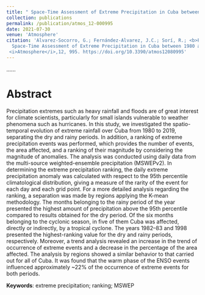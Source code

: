 ```yaml
---
title: " Space-Time Assessment of Extreme Precipitation in Cuba between 1980 and 2019 from Multi-Source Weighted-Ensemble Precipitation Dataset."
collection: publications
permalink: /publication/atmos_12-000995
date: 2021-07-30
venue: 'Atmosphere'
citation: 'Alvarez-Socorro, G.; Fernández-Alvarez, J.C.; Sorí, R.; <b>Pérez-Alarcón, A.</b>; Nieto, R.; Gimeno, L.(2021).
  Space-Time Assessment of Extreme Precipitation in Cuba between 1980 and 2019 from Multi-Source Weighted-Ensemble Precipitation Dataset.
 <i>Atmosphere</i>,12, 995. https://doi.org/10.3390/atmos12080995'
---
```

......  

# Abstract

 Precipitation extremes such as heavy rainfall and floods are of great interest for climate
scientists, particularly for small islands vulnerable to weather phenomena such as hurricanes. In
this study, we investigated the spatio-temporal evolution of extreme rainfall over Cuba from 1980
to 2019, separating the dry and rainy periods. In addition, a ranking of extreme precipitation events
was performed, which provides the number of events, the area affected, and a ranking of their magnitude by
considering the magnitude of anomalies. The analysis was conducted using daily data
from the multi-source weighted-ensemble precipitation (MSWEPv2). In determining the extreme
precipitation ranking, the daily extreme precipitation anomaly was calculated with respect to the
95th percentile climatological distribution, giving a measure of the rarity of the event for each day
and each grid point. For a more detailed analysis regarding the ranking, a separation was made by
regions applying the K-mean methodology. The months belonging to the rainy period of the year
presented the highest amount of precipitation above the 95th percentile compared to results obtained
for the dry period. Of the six months belonging to the cyclonic season, in five of them Cuba
was affected, directly or indirectly, by a tropical cyclone. The years 1982–83 and 1998 presented the
highest-ranking value for the dry and rainy periods, respectively. Moreover, a trend analysis revealed
an increase in the trend of occurrence of extreme events and a decrease in the percentage of
the area affected. The analysis by regions showed a similar behavior to that carried out for all of
Cuba. It was found that the warm phase of the ENSO events influenced approximately ~22% of the
occurrence of extreme events for both periods.




<b>Keywords</b>:   extreme precipitation; ranking; MSWEP




